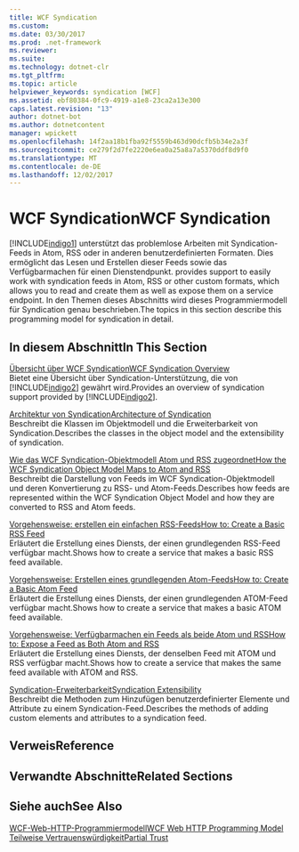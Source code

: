 ```yaml
---
title: WCF Syndication
ms.custom: 
ms.date: 03/30/2017
ms.prod: .net-framework
ms.reviewer: 
ms.suite: 
ms.technology: dotnet-clr
ms.tgt_pltfrm: 
ms.topic: article
helpviewer_keywords: syndication [WCF]
ms.assetid: ebf80384-0fc9-4919-a1e8-23ca2a13e300
caps.latest.revision: "13"
author: dotnet-bot
ms.author: dotnetcontent
manager: wpickett
ms.openlocfilehash: 14f2aa18b1fba92f5559b463d90dcfb5b34e2a3f
ms.sourcegitcommit: ce279f2d7fe2220e6ea0a25a8a7a5370ddf8d9f0
ms.translationtype: MT
ms.contentlocale: de-DE
ms.lasthandoff: 12/02/2017
---
```

# <a name="wcf-syndication"></a><span data-ttu-id="d2b29-102">WCF Syndication</span><span class="sxs-lookup"><span data-stu-id="d2b29-102">WCF Syndication</span></span>
[!INCLUDE[indigo1](../../../../includes/indigo1-md.md)]<span data-ttu-id="d2b29-103"> unterstützt das problemlose Arbeiten mit Syndication-Feeds in Atom, RSS oder in anderen benutzerdefinierten Formaten. Dies ermöglicht das Lesen und Erstellen dieser Feeds sowie das Verfügbarmachen für einen Dienstendpunkt.</span><span class="sxs-lookup"><span data-stu-id="d2b29-103"> provides support to easily work with syndication feeds in Atom, RSS or other custom formats, which allows you to read and create them as well as expose them on a service endpoint.</span></span> <span data-ttu-id="d2b29-104">In den Themen dieses Abschnitts wird dieses Programmiermodell für Syndication genau beschrieben.</span><span class="sxs-lookup"><span data-stu-id="d2b29-104">The topics in this section describe this programming model for syndication in detail.</span></span>  
  
## <a name="in-this-section"></a><span data-ttu-id="d2b29-105">In diesem Abschnitt</span><span class="sxs-lookup"><span data-stu-id="d2b29-105">In This Section</span></span>  
 [<span data-ttu-id="d2b29-106">Übersicht über WCF Syndication</span><span class="sxs-lookup"><span data-stu-id="d2b29-106">WCF Syndication Overview</span></span>](../../../../docs/framework/wcf/feature-details/wcf-syndication-overview.md)  
 <span data-ttu-id="d2b29-107">Bietet eine Übersicht über Syndication-Unterstützung, die von [!INCLUDE[indigo2](../../../../includes/indigo2-md.md)] gewährt wird.</span><span class="sxs-lookup"><span data-stu-id="d2b29-107">Provides an overview of syndication support provided by [!INCLUDE[indigo2](../../../../includes/indigo2-md.md)].</span></span>  
  
 [<span data-ttu-id="d2b29-108">Architektur von Syndication</span><span class="sxs-lookup"><span data-stu-id="d2b29-108">Architecture of Syndication</span></span>](../../../../docs/framework/wcf/feature-details/architecture-of-syndication.md)  
 <span data-ttu-id="d2b29-109">Beschreibt die Klassen im Objektmodell und die Erweiterbarkeit von Syndication.</span><span class="sxs-lookup"><span data-stu-id="d2b29-109">Describes the classes in the object model and the extensibility of syndication.</span></span>  
  
 [<span data-ttu-id="d2b29-110">Wie das WCF Syndication-Objektmodell Atom und RSS zugeordnet</span><span class="sxs-lookup"><span data-stu-id="d2b29-110">How the WCF Syndication Object Model Maps to Atom and RSS</span></span>](../../../../docs/framework/wcf/feature-details/how-the-wcf-syndication-object-model-maps-to-atom-and-rss.md)  
 <span data-ttu-id="d2b29-111">Beschreibt die Darstellung von Feeds im WCF Syndication-Objektmodell und deren Konvertierung zu RSS- und Atom-Feeds.</span><span class="sxs-lookup"><span data-stu-id="d2b29-111">Describes how feeds are represented within the WCF Syndication Object Model and how they are converted to RSS and Atom feeds.</span></span>  
  
 [<span data-ttu-id="d2b29-112">Vorgehensweise: erstellen ein einfachen RSS-Feeds</span><span class="sxs-lookup"><span data-stu-id="d2b29-112">How to: Create a Basic RSS Feed</span></span>](../../../../docs/framework/wcf/feature-details/how-to-create-a-basic-rss-feed.md)  
 <span data-ttu-id="d2b29-113">Erläutert die Erstellung eines Diensts, der einen grundlegenden RSS-Feed verfügbar macht.</span><span class="sxs-lookup"><span data-stu-id="d2b29-113">Shows how to create a service that makes a basic RSS feed available.</span></span>  
  
 [<span data-ttu-id="d2b29-114">Vorgehensweise: Erstellen eines grundlegenden Atom-Feeds</span><span class="sxs-lookup"><span data-stu-id="d2b29-114">How to: Create a Basic Atom Feed</span></span>](../../../../docs/framework/wcf/feature-details/how-to-create-a-basic-atom-feed.md)  
 <span data-ttu-id="d2b29-115">Erläutert die Erstellung eines Diensts, der einen grundlegenden ATOM-Feed verfügbar macht.</span><span class="sxs-lookup"><span data-stu-id="d2b29-115">Shows how to create a service that makes a basic ATOM feed available.</span></span>  
  
 [<span data-ttu-id="d2b29-116">Vorgehensweise: Verfügbarmachen ein Feeds als beide Atom und RSS</span><span class="sxs-lookup"><span data-stu-id="d2b29-116">How to: Expose a Feed as Both Atom and RSS</span></span>](../../../../docs/framework/wcf/feature-details/how-to-expose-a-feed-as-both-atom-and-rss.md)  
 <span data-ttu-id="d2b29-117">Erläutert die Erstellung eines Diensts, der denselben Feed mit ATOM und RSS verfügbar macht.</span><span class="sxs-lookup"><span data-stu-id="d2b29-117">Shows how to create a service that makes the same feed available with ATOM and RSS.</span></span>  
  
 [<span data-ttu-id="d2b29-118">Syndication-Erweiterbarkeit</span><span class="sxs-lookup"><span data-stu-id="d2b29-118">Syndication Extensibility</span></span>](../../../../docs/framework/wcf/feature-details/syndication-extensibility.md)  
 <span data-ttu-id="d2b29-119">Beschreibt die Methoden zum Hinzufügen benutzerdefinierter Elemente und Attribute zu einem Syndication-Feed.</span><span class="sxs-lookup"><span data-stu-id="d2b29-119">Describes the methods of adding custom elements and attributes to a syndication feed.</span></span>  
  
## <a name="reference"></a><span data-ttu-id="d2b29-120">Verweis</span><span class="sxs-lookup"><span data-stu-id="d2b29-120">Reference</span></span>  
  
## <a name="related-sections"></a><span data-ttu-id="d2b29-121">Verwandte Abschnitte</span><span class="sxs-lookup"><span data-stu-id="d2b29-121">Related Sections</span></span>  
  
## <a name="see-also"></a><span data-ttu-id="d2b29-122">Siehe auch</span><span class="sxs-lookup"><span data-stu-id="d2b29-122">See Also</span></span>  
 [<span data-ttu-id="d2b29-123">WCF-Web-HTTP-Programmiermodell</span><span class="sxs-lookup"><span data-stu-id="d2b29-123">WCF Web HTTP Programming Model</span></span>](../../../../docs/framework/wcf/feature-details/wcf-web-http-programming-model.md)  
 [<span data-ttu-id="d2b29-124">Teilweise Vertrauenswürdigkeit</span><span class="sxs-lookup"><span data-stu-id="d2b29-124">Partial Trust</span></span>](../../../../docs/framework/wcf/feature-details/partial-trust.md)
